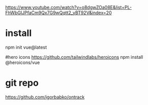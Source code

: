 https://www.youtube.com/watch?v=o8dgwZOa08E&list=PL-FhWbGlJPfaCm9Qx7G9wQqtt2_yBT92V&index=20
# install
npm init vue@latest

#hero icons
https://github.com/tailwindlabs/heroicons
npm install @heroicons/vue

# git repo 
https://github.com/igorbabko/ontrack
 